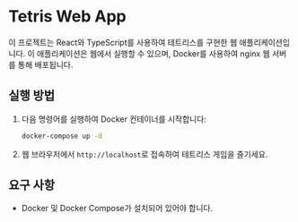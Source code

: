 # Tetris Web App

이 프로젝트는 React와 TypeScript를 사용하여 테트리스를 구현한 웹 애플리케이션입니다. 이 애플리케이션은 웹에서 실행할 수 있으며, Docker를 사용하여 nginx 웹 서버를 통해 배포됩니다.

## 실행 방법

1. 다음 명령어를 실행하여 Docker 컨테이너를 시작합니다:

   ```bash
   docker-compose up -d
   ```

2. 웹 브라우저에서 `http://localhost`로 접속하여 테트리스 게임을 즐기세요.

## 요구 사항

- Docker 및 Docker Compose가 설치되어 있어야 합니다.
